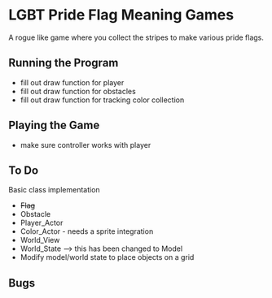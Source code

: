 # LGBT Pride Flag Meaning Games
A rogue like game where you collect the stripes to make various pride flags.

## Running the Program
* fill out draw function for player
* fill out draw function for obstacles
* fill out draw function for tracking color collection  

## Playing the Game
* make sure controller works with player

## To Do
Basic class implementation
* ~~Flag~~
* Obstacle
* Player_Actor
* Color_Actor - needs a sprite integration
* World_View
* World_State --> this has been changed to Model
* Modify model/world state to place objects on a grid

## Bugs
